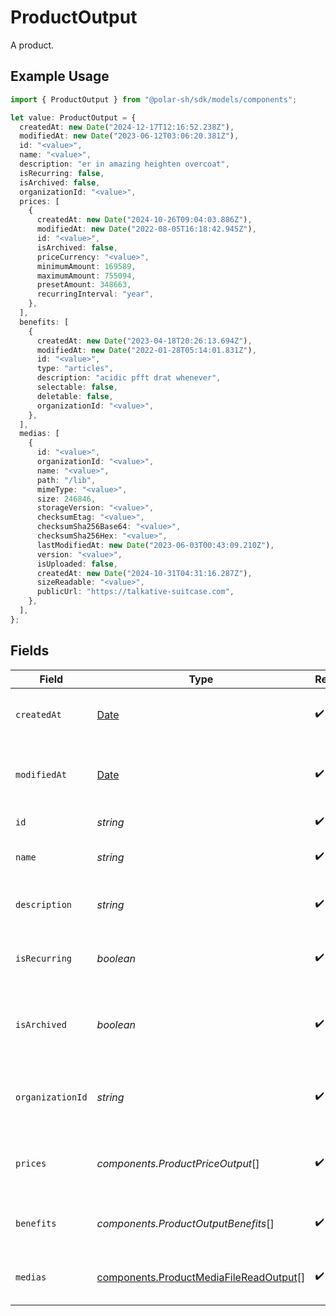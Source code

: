 # ProductOutput

A product.

## Example Usage

```typescript
import { ProductOutput } from "@polar-sh/sdk/models/components";

let value: ProductOutput = {
  createdAt: new Date("2024-12-17T12:16:52.238Z"),
  modifiedAt: new Date("2023-06-12T03:06:20.381Z"),
  id: "<value>",
  name: "<value>",
  description: "er in amazing heighten overcoat",
  isRecurring: false,
  isArchived: false,
  organizationId: "<value>",
  prices: [
    {
      createdAt: new Date("2024-10-26T09:04:03.886Z"),
      modifiedAt: new Date("2022-08-05T16:18:42.945Z"),
      id: "<value>",
      isArchived: false,
      priceCurrency: "<value>",
      minimumAmount: 169589,
      maximumAmount: 755094,
      presetAmount: 348663,
      recurringInterval: "year",
    },
  ],
  benefits: [
    {
      createdAt: new Date("2023-04-18T20:26:13.694Z"),
      modifiedAt: new Date("2022-01-28T05:14:01.831Z"),
      id: "<value>",
      type: "articles",
      description: "acidic pfft drat whenever",
      selectable: false,
      deletable: false,
      organizationId: "<value>",
    },
  ],
  medias: [
    {
      id: "<value>",
      organizationId: "<value>",
      name: "<value>",
      path: "/lib",
      mimeType: "<value>",
      size: 246846,
      storageVersion: "<value>",
      checksumEtag: "<value>",
      checksumSha256Base64: "<value>",
      checksumSha256Hex: "<value>",
      lastModifiedAt: new Date("2023-06-03T00:43:09.210Z"),
      version: "<value>",
      isUploaded: false,
      createdAt: new Date("2024-10-31T04:31:16.287Z"),
      sizeReadable: "<value>",
      publicUrl: "https://talkative-suitcase.com",
    },
  ],
};
```

## Fields

| Field                                                                                            | Type                                                                                             | Required                                                                                         | Description                                                                                      |
| ------------------------------------------------------------------------------------------------ | ------------------------------------------------------------------------------------------------ | ------------------------------------------------------------------------------------------------ | ------------------------------------------------------------------------------------------------ |
| `createdAt`                                                                                      | [Date](https://developer.mozilla.org/en-US/docs/Web/JavaScript/Reference/Global_Objects/Date)    | :heavy_check_mark:                                                                               | Creation timestamp of the object.                                                                |
| `modifiedAt`                                                                                     | [Date](https://developer.mozilla.org/en-US/docs/Web/JavaScript/Reference/Global_Objects/Date)    | :heavy_check_mark:                                                                               | Last modification timestamp of the object.                                                       |
| `id`                                                                                             | *string*                                                                                         | :heavy_check_mark:                                                                               | The ID of the product.                                                                           |
| `name`                                                                                           | *string*                                                                                         | :heavy_check_mark:                                                                               | The name of the product.                                                                         |
| `description`                                                                                    | *string*                                                                                         | :heavy_check_mark:                                                                               | The description of the product.                                                                  |
| `isRecurring`                                                                                    | *boolean*                                                                                        | :heavy_check_mark:                                                                               | Whether the product is a subscription tier.                                                      |
| `isArchived`                                                                                     | *boolean*                                                                                        | :heavy_check_mark:                                                                               | Whether the product is archived and no longer available.                                         |
| `organizationId`                                                                                 | *string*                                                                                         | :heavy_check_mark:                                                                               | The ID of the organization owning the product.                                                   |
| `prices`                                                                                         | *components.ProductPriceOutput*[]                                                                | :heavy_check_mark:                                                                               | List of available prices for this product.                                                       |
| `benefits`                                                                                       | *components.ProductOutputBenefits*[]                                                             | :heavy_check_mark:                                                                               | The benefits granted by the product.                                                             |
| `medias`                                                                                         | [components.ProductMediaFileReadOutput](../../models/components/productmediafilereadoutput.md)[] | :heavy_check_mark:                                                                               | The medias associated to the product.                                                            |